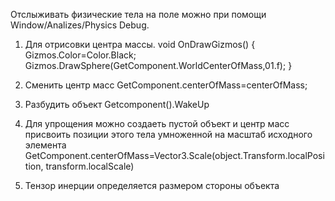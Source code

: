 Отслыживать физические тела на поле можно при помощи Window/Analizes/Physics Debug.
1. Для отрисовки центра массы.
void OnDrawGizmos()
{
 Gizmos.Color=Color.Black;
 Gizmos.DrawSphere(GetComponent<RigidBody>.WorldCenterOfMass,01.f);
}

2. Сменить центр масс
GetComponent<RigidBody>.centerOfMass=centerOfMass;

3. Разбудить объект 
  Getcomponent<RigidBody>().WakeUp
4.  Для упрощения можно создаеть пустой объект и центр масс присвоить позиции этого тела умноженной на масштаб исходного элемента
 GetComponent<RigidBody>.centerOfMass=Vector3.Scale(object.Transform.localPosition,
 transform.localScale)
5. Тензор инерции определяется размером стороны объекта